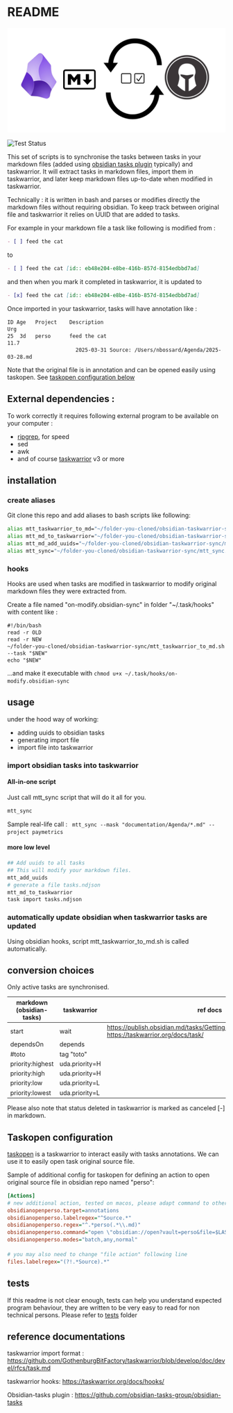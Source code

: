 # README

![](images/welcome_image.webp)

![Test Status](https://github.com/nbossard/obsidian-taskwarrior-sync/actions/workflows/tests.yml/badge.svg)

This set of scripts is to synchronise the tasks between tasks in your markdown files (added using [obsidian tasks plugin](https://github.com/obsidian-tasks-group/obsidian-tasks) typically) and taskwarrior.
It will extract tasks in markdown files, import them in taskwarrior, and later keep markdown files up-to-date when modified in taskwarrior.

Technically : it is written in bash and parses or modifies directly the markdown files without requiring obsidian. To keep track between original file and taskwarrior it relies on UUID that are added to tasks.

For example in your markdown file a task like following is modified from :
```markdown
- [ ] feed the cat
```
to

```markdown
- [ ] feed the cat [id:: eb48e204-e8be-416b-857d-8154edbbd7ad]
```

and then when you mark it completed in taskwarrior, it is updated to

```markdown
- [x] feed the cat [id:: eb48e204-e8be-416b-857d-8154edbbd7ad]
```

Once imported in your taskwarrior, tasks will have annotation like :

```text
ID Age   Project    Description                                                                                                                                        Urg
25  3d   perso      feed the cat                                                                                                        11.7
                      2025-03-31 Source: /Users/nbossard/Agenda/2025-03-28.md
```

Note that the original file is in annotation and can be opened easily using taskopen. See [taskopen configuration below](#taskopen-configuration)

## External dependencies :

To work correctly it requires following external program to be available on your computer :

- [ripgrep](https://github.com/BurntSushi/ripgrep), for speed
- sed
- awk
- and of course [taskwarrior](https://taskwarrior.org/) v3 or more

## installation

### create aliases

Git clone this repo and add aliases to bash scripts like following:

```bash
alias mtt_taskwarrior_to_md="~/folder-you-cloned/obsidian-taskwarrior-sync/mtt_taskwarrior_to_md.sh"
alias mtt_md_to_taskwarrior="~/folder-you-cloned/obsidian-taskwarrior-sync/mtt_md_to_taskwarrior.sh"
alias mtt_md_add_uuids="~/folder-you-cloned/obsidian-taskwarrior-sync/mtt_md_add_uuids.sh"
alias mtt_sync="~/folder-you-cloned/obsidian-taskwarrior-sync/mtt_sync.sh"
```

### hooks

Hooks are used when tasks are modified in taskwarrior to modify original markdown files they were extracted from.

Create a file named "on-modify.obsidian-sync" in folder "~/.task/hooks" with content like :
```
#!/bin/bash
read -r OLD
read -r NEW
~/folder-you-cloned/obsidian-taskwarrior-sync/mtt_taskwarrior_to_md.sh --task "$NEW"
echo "$NEW"
```

...and make it executable with `chmod u+x ~/.task/hooks/on-modify.obsidian-sync`

## usage

under the hood way of working:

- adding uuids to obsidian tasks
- generating import file
- import file into taskwarrior

### import obsidian tasks into taskwarrior

#### All-in-one script

Just call mtt_sync script that will do it all for you.

```bash
mtt_sync
```

Sample real-life call : ` mtt_sync --mask "documentation/Agenda/*.md" --project paymetrics`

#### more low level

```bash
## Add uuids to all tasks
## This will modify your markdown files.
mtt_add_uuids
# generate a file tasks.ndjson
mtt_md_to_taskwarrior
task import tasks.ndjson
```

### automatically update obsidian when taskwarrior tasks are updated

Using obsidian hooks, script mtt_taskwarrior_to_md.sh is called automatically.

## conversion choices

Only active tasks are synchronised.

| markdown (obsidian-tasks)| taskwarrior | ref docs |
| ------------- | ----------- | --- |
| start         | wait        | https://publish.obsidian.md/tasks/Getting+Started/Dates#Start%20date https://taskwarrior.org/docs/task/ |
| dependsOn     | depends     | |
| #toto         | tag "toto"  |
| priority:highest | uda.priority=H | |
| priority:high | uda.priority=H | |
| priority:low | uda.priority=L | |
| priority:lowest | uda.priority=L | |

Please also note that status deleted in taskwarrior is marked as canceled [-] in markdown.

## Taskopen configuration

[taskopen](https://github.com/jschlatow/taskopen) is a taskwarrior to interact easily with tasks annotations.
We can use it to easily open task original source file.

Sample of additional config for taskopen for defining an action to open original source file in obsidian repo named "perso":

```ini
[Actions]
# new additional action, tested on macos, please adapt command to other OS
obsidianopenperso.target=annotations
obsidianopenperso.labelregex="^Source.*"
obsidianopenperso.regex="^.*perso(.*\\.md)"
obsidianopenperso.command="open \"obsidian://open?vault=perso&file=$LAST_MATCH\""
obsidianopenperso.modes="batch,any,normal"

# you may also need to change "file action" following line
files.labelregex="(?!.*Source).*"
```

## tests

If this readme is not clear enough, tests can help you understand expected program behaviour, they are written to be very easy to read for non technical persons.
Please refer to [tests](./tests/README.md) folder

## reference documentations

taskwarrior import format : <https://github.com/GothenburgBitFactory/taskwarrior/blob/develop/doc/devel/rfcs/task.md>

taskwarrior hooks: <https://taskwarrior.org/docs/hooks/>

Obsidian-tasks plugin : <https://github.com/obsidian-tasks-group/obsidian-tasks>
